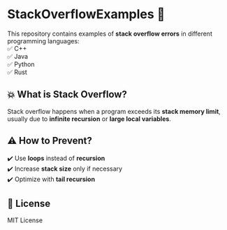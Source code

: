 # StackOverflowExamples 🚀  
This repository contains examples of **stack overflow errors** in different programming languages:  
✅ C++  
✅ Java  
✅ Python  
✅ Rust  

## 💥 What is Stack Overflow?  
Stack overflow happens when a program exceeds its **stack memory limit**, usually due to **infinite recursion** or **large local variables**.  

## ⚠️ How to Prevent?  
✔️ Use **loops** instead of **recursion**  
✔️ Increase **stack size** only if necessary  
✔️ Optimize with **tail recursion**  

## 📜 License  
MIT License
